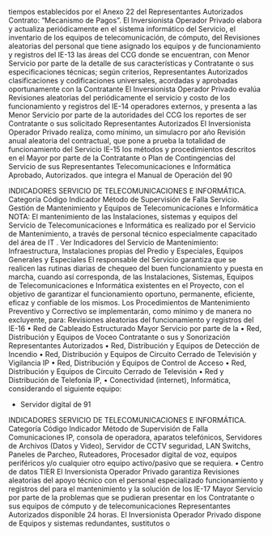 tiempos establecidos por el Anexo 22 del
Representantes Autorizados
Contrato: “Mecanismo de Pagos”.
El Inversionista Operador Privado elabora y
actualiza periódicamente en el sistema
informático del Servicio, el inventario de los
equipos de telecomunicación, de cómputo, del Revisiones aleatorias del
personal que tiene asignado los equipos y de funcionamiento y registros del
IE-13 las áreas del CCG donde se encuentran, con Menor Servicio por parte de la
detalle de sus características y Contratante o sus
especificaciones técnicas; según criterios, Representantes Autorizados
clasificaciones y codificaciones universales,
acordadas y aprobadas oportunamente con la
Contratante
El Inversionista Operador Privado evalúa Revisiones aleatorias del
periódicamente el servicio y costo de los funcionamiento y registros del
IE-14 operadores externos, y presenta a las Menor Servicio por parte de la
autoridades del CCG los reportes de ser Contratante o sus
solicitado Representantes Autorizados
El Inversionista Operador Privado realiza,
como mínimo, un simulacro por año Revisión anual aleatoria del
contractual, que pone a prueba la totalidad de funcionamiento del Servicio
IE-15 los métodos y procedimientos descritos en el Mayor por parte de la Contratante o
Plan de Contingencias del Servicio de sus Representantes
Telecomunicaciones e Informática Aprobado, Autorizados.
que integra el Manual de Operación del
90

INDICADORES SERVICIO DE TELECOMUNICACIONES E INFORMÁTICA.
Categoría
Código Indicador Método de Supervisión
de Falla
Servicio.
Gestión de Mantenimiento y Equipos de Telecomunicaciones e Informática
NOTA: El mantenimiento de las Instalaciones, sistemas y equipos del Servicio de Telecomunicaciones e
Informática es realizado por el Servicio de Mantenimiento, a través de personal técnico especialmente
capacitado del área de IT
. Ver Indicadores del Servicio de Mantenimiento: Infraestructura, Instalaciones propias del Predio y
Especiales, Equipos Generales y Especiales
El responsable del Servicio garantiza que se
realicen las rutinas diarias de chequeo del
buen funcionamiento y puesta en marcha,
cuando así corresponda, de las Instalaciones,
Sistemas, Equipos de Telecomunicaciones e
Informática existentes en el Proyecto, con el
objetivo de garantizar el funcionamiento
oportuno, permanente, eficiente, eficaz y
confiable de los mismos.
Los Procedimientos de Mantenimiento
Preventivo y Correctivo se implementarán,
como mínimo y de manera no excluyente,
para: Revisiones aleatorias del
funcionamiento y registros del
IE-16 • Red de Cableado Estructurado Mayor Servicio por parte de la
• Red, Distribución y Equipos de Voceo Contratante o sus
y Sonorización Representantes Autorizados
• Red, Distribución y Equipos de
Detección de Incendio
• Red, Distribución y Equipos de
Circuito Cerrado de Televisión y
Vigilancia IP
• Red, Distribución y Equipos de Control
de Acceso
• Red, Distribución y Equipos de
Circuito Cerrado de Televisión
• Red y Distribución de Telefonía IP,
• Conectividad (internet), Informática,
considerando el siguiente equipo:
- Servidor digital de
91

INDICADORES SERVICIO DE TELECOMUNICACIONES E INFORMÁTICA.
Categoría
Código Indicador Método de Supervisión
de Falla
Comunicaciones IP, consola
de operadora, aparatos
telefónicos, Servidores de
Archivos (Datos y Video),
Servidor de CCTV seguridad,
LAN Switchs, Paneles de
Parcheo, Ruteadores,
Procesador digital de voz,
equipos periféricos y/o
cualquier otro equipo
activo/pasivo que se requiera.
• Centro de datos TIER
El Inversionista Operador Privado garantiza
Revisiones aleatorias del
apoyo técnico con el personal especializado
funcionamiento y registros del
para el mantenimiento y la solución de los
IE-17 Mayor Servicio por parte de la
problemas que se pudieran presentar en los
Contratante o sus
equipos de cómputo y de telecomunicaciones
Representantes Autorizados
disponible 24 horas.
El Inversionista Operador Privado dispone de
Equipos y sistemas redundantes, sustitutos o
